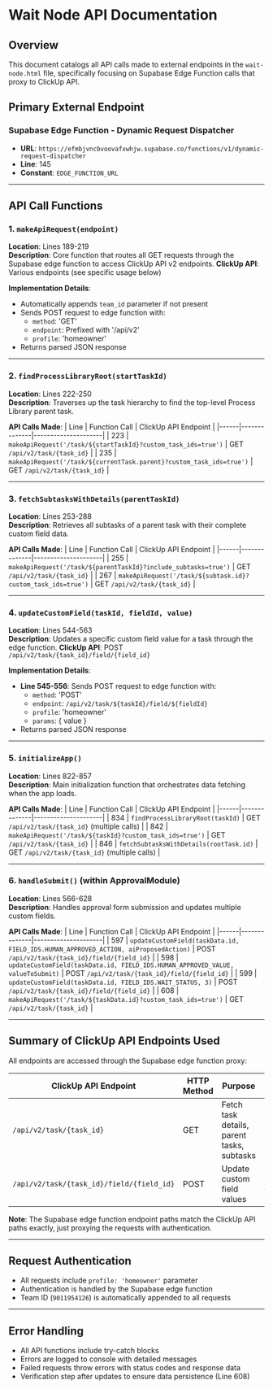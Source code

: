 # Wait Node API Documentation

## Overview
This document catalogs all API calls made to external endpoints in the `wait-node.html` file, specifically focusing on Supabase Edge Function calls that proxy to ClickUp API.

## Primary External Endpoint

### Supabase Edge Function - Dynamic Request Dispatcher
- **URL**: `https://efmbjvncbvoovafxwhjw.supabase.co/functions/v1/dynamic-request-dispatcher`
- **Line**: 145
- **Constant**: `EDGE_FUNCTION_URL`

---

## API Call Functions

### 1. `makeApiRequest(endpoint)`
**Location**: Lines 189-219  
**Description**: Core function that routes all GET requests through the Supabase edge function to access ClickUp API v2 endpoints.
**ClickUp API**: Various endpoints (see specific usage below)

**Implementation Details**:
- Automatically appends `team_id` parameter if not present
- Sends POST request to edge function with:
  - `method`: 'GET'
  - `endpoint`: Prefixed with '/api/v2'
  - `profile`: 'homeowner'
- Returns parsed JSON response

---

### 2. `findProcessLibraryRoot(startTaskId)`
**Location**: Lines 222-250  
**Description**: Traverses up the task hierarchy to find the top-level Process Library parent task.

**API Calls Made**:
| Line | Function Call | ClickUp API Endpoint |
|------|--------------|---------------------|
| 223 | `makeApiRequest('/task/${startTaskId}?custom_task_ids=true')` | GET `/api/v2/task/{task_id}` |
| 235 | `makeApiRequest('/task/${currentTask.parent}?custom_task_ids=true')` | GET `/api/v2/task/{task_id}` |

---

### 3. `fetchSubtasksWithDetails(parentTaskId)`
**Location**: Lines 253-288  
**Description**: Retrieves all subtasks of a parent task with their complete custom field data.

**API Calls Made**:
| Line | Function Call | ClickUp API Endpoint |
|------|--------------|---------------------|
| 255 | `makeApiRequest('/task/${parentTaskId}?include_subtasks=true')` | GET `/api/v2/task/{task_id}` |
| 267 | `makeApiRequest('/task/${subtask.id}?custom_task_ids=true')` | GET `/api/v2/task/{task_id}` |

---

### 4. `updateCustomField(taskId, fieldId, value)`
**Location**: Lines 544-563  
**Description**: Updates a specific custom field value for a task through the edge function.
**ClickUp API**: POST `/api/v2/task/{task_id}/field/{field_id}`

**Implementation Details**:
- **Line 545-556**: Sends POST request to edge function with:
  - `method`: 'POST'
  - `endpoint`: `/api/v2/task/${taskId}/field/${fieldId}`
  - `profile`: 'homeowner'
  - `params`: { value }
- Returns parsed JSON response

---

### 5. `initializeApp()`
**Location**: Lines 822-857  
**Description**: Main initialization function that orchestrates data fetching when the app loads.

**API Calls Made**:
| Line | Function Call | ClickUp API Endpoint |
|------|--------------|---------------------|
| 834 | `findProcessLibraryRoot(taskId)` | GET `/api/v2/task/{task_id}` (multiple calls) |
| 842 | `makeApiRequest('/task/${taskId}?custom_task_ids=true')` | GET `/api/v2/task/{task_id}` |
| 846 | `fetchSubtasksWithDetails(rootTask.id)` | GET `/api/v2/task/{task_id}` (multiple calls) |

---

### 6. `handleSubmit()` (within ApprovalModule)
**Location**: Lines 566-628  
**Description**: Handles approval form submission and updates multiple custom fields.

**API Calls Made**:
| Line | Function Call | ClickUp API Endpoint |
|------|--------------|---------------------|
| 597 | `updateCustomField(taskData.id, FIELD_IDS.HUMAN_APPROVED_ACTION, aiProposedAction)` | POST `/api/v2/task/{task_id}/field/{field_id}` |
| 598 | `updateCustomField(taskData.id, FIELD_IDS.HUMAN_APPROVED_VALUE, valueToSubmit)` | POST `/api/v2/task/{task_id}/field/{field_id}` |
| 599 | `updateCustomField(taskData.id, FIELD_IDS.WAIT_STATUS, 3)` | POST `/api/v2/task/{task_id}/field/{field_id}` |
| 608 | `makeApiRequest('/task/${taskData.id}?custom_task_ids=true')` | GET `/api/v2/task/{task_id}` |

---

## Summary of ClickUp API Endpoints Used

All endpoints are accessed through the Supabase edge function proxy:

| ClickUp API Endpoint | HTTP Method | Purpose | Query Parameters |
|---------------------|-------------|---------|-----------------|
| `/api/v2/task/{task_id}` | GET | Fetch task details, parent tasks, subtasks | `custom_task_ids=true`, `include_subtasks=true`, `team_id={team_id}` |
| `/api/v2/task/{task_id}/field/{field_id}` | POST | Update custom field values | Body: `{ value: <field_value> }` |

**Note**: The Supabase edge function endpoint paths match the ClickUp API paths exactly, just proxying the requests with authentication.

---

## Request Authentication
- All requests include `profile: 'homeowner'` parameter
- Authentication is handled by the Supabase edge function
- Team ID (`9011954126`) is automatically appended to all requests

---

## Error Handling
- All API functions include try-catch blocks
- Errors are logged to console with detailed messages
- Failed requests throw errors with status codes and response data
- Verification step after updates to ensure data persistence (Line 608)